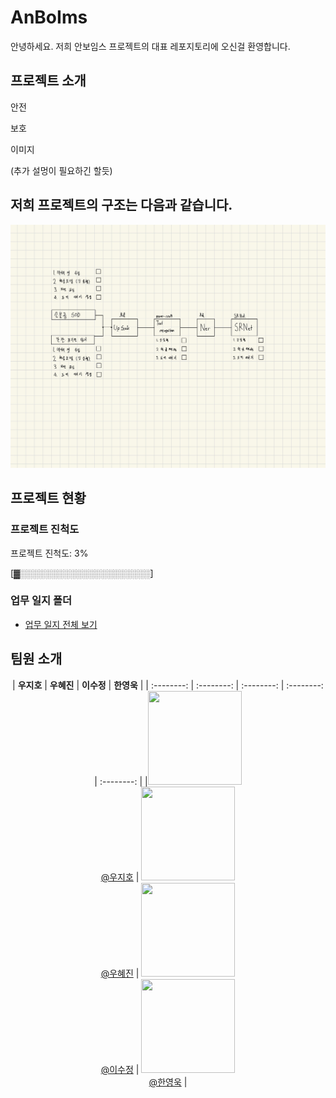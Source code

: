 # AnBoIms
안녕하세요. 저희 안보임스 프로젝트의 대표 레포지토리에 오신걸 환영합니다.

## 프로젝트 소개
안전 

보호

이미지

(추가 설멍이 필요하긴 할듯)

## 저희 프로젝트의 구조는 다음과 같습니다.
![Image](https://github.com/AnBoIms/AnBoIms/raw/main/flow_chart_imgs/base_flow_chart.jpg)

## 프로젝트 현황

### 프로젝트 진척도
프로젝트 진척도: 3%

[▓░░░░░░░░░░░░░░░░░░░░░]
### 업무 일지 폴더
- [업무 일지 전체 보기](logs/)


## 팀원 소개
<div align="center">

| **우지호** | **우혜진** | **이수정** | **한영욱** |
| :--------: | :--------: | :--------: | :--------: | :--------: |
|[<img src="https://github.com/WooJHo.png" height=150 width=150> <br/> @우지호](https://github.com/WooJHo) | [<img src="https://github.com/hyejin8890.png" height=150 width=150> <br/> @우혜진](https://github.com/hyejin8890) | [<img src="https://github.com/dltnwjd308.png" height=150 width=150> <br/> @이수정](https://github.com/dltnwjd308) | [<img src="https://github.com/10wook.png" height=150 width=150> <br/> @한영욱](https://github.com/10wook) |

</div>

<br>



